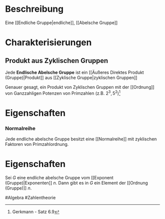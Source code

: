 # Beschreibung
Eine [[Endliche Gruppe|endliche]], [[Abelsche Gruppe]]

# Charakterisierungen
## Produkt aus Zyklischen Gruppen
Jede **Endlische Abelsche Gruppe** ist ein [[Äußeres Direktes Produkt (Gruppe)|Produkt]] aus [[Zyklische Gruppe|zyklischen Gruppen]]

Genauer gesagt, ein Produkt von Zyklischen Gruppen mit der [[Ordnung]] von Ganzzahligen Potenzen von Primzahlen (z.B. $2^3, 5^2$)[^1]

# Eigenschaften
### Normalreihe
Jede endliche abelsche Gruppe besitzt eine [[Normalreihe]] mit zyklischen Faktoren von Primzahlordnung.

# Eigenschaften
Sei $G$ eine endliche abelsche Gruppe vom [[Exponent (Gruppe)|Exponenten]] $n$. Dann gibt es in $G$ ein Element der [[Ordnung (Gruppe)]] $n$.




#Algebra #Zahlentheorie 

[^1]: Gerkmann - Satz 6.9